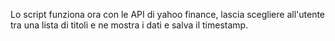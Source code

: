 Lo script funziona ora con le API di yahoo finance, lascia scegliere all'utente tra una lista di titoli e ne mostra i dati e salva il timestamp.
